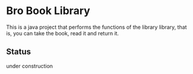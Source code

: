 # Bro Book Library
This is a java project that performs the functions of the library library, that is, you can take the book, read it and return it.
## Status
under construction